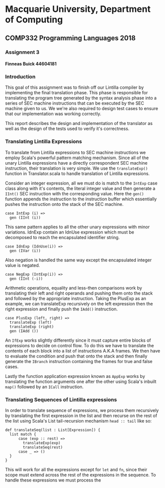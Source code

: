 # Macquarie University, Department of Computing
## COMP332 Programming Languages 2018
### Assignment 3
#### Finneas Buick 44604181

### Introduction

This goal of this assignment was to finish off our Lintilla compiler by implementing the final translation phase. This phase is responsible for translating the program tree generated by the syntax analysis phase into a series of SEC machine instructions that can be executed by the SEC machine given to us. We we're also required to design test cases to ensure that our implementation was working correctly.

This report describes the design and implementation of the translator as well as the design of the tests used to verify it's correctness.

### Translating Lintilla Expressions

To translate from Lintilla expressions to SEC machine instructions we employ Scala's powerful pattern matching mechanism. Since all of the unary Lintilla expressions have a directly correspondent SEC machine instruction, their translation is very simple. We use the `translateExp()` function in Translator.scala to handle translation of Lintilla expressions.

Consider an integer expression, all we must do is match to the `IntExp` case class along with it's contents, the literal integer value and then generate a `IInt()` SEC instruction with the corresponding value. Here the `gen()` function appends the instruction to the instruction buffer which essentially pushes the instruction onto the stack of the SEC machine.

```
case IntExp (i) =>
  gen (IInt (i))
```

This same pattern applies to all the other unary expressions with minor variations. IdnExp contain an IdnUse expression which must be decomposed to reach the encapsulated identifier string.

```
case IdnExp (IdnUse(i)) =>
  gen (IVar (i))
```

Also negation is handled the same way except the encapsulated integer value is negated.

```
case NegExp (IntExp(i)) =>
  gen (IInt (-i))
```

Arithmetic operations, equality and less-then comparisons work by translating their left and right operands and pushing them onto the stack and followed by the appropriate instruction. Taking the PlusExp as an example, we can translateExp recursively on the left expression then the right expression and finally push the `IAdd()` instruction.

```
case PlusExp (left, right) =>
  translateExp (left)
  translateExp (right)
  gen (IAdd ())
```

An `IfExp` works slightly differently since it must capture entire blocks of expressions to decide on control flow. To do this we have to translate the contents of each block into a list of instructions A.K.A frames. We then have to evaluate the condition and push that onto the stack and then finally generate the `IBranch` instruction containing the frames for true and false cases.

Lastly the function application expression known as `AppExp` works by translating the function arguments one after the other using Scala's inbuilt `map()` followed by an `ICall` instruction.

### Translating Sequences of Lintilla expressions

In order to translate sequence of expressions, we process them recursively by translating the first expression in the list and then recurse on the rest of the list using Scala's List tail-recursion mechanism `head :: tail` like so:

```
def translateSeq(list : List[Expression]) {
  list match {
      case (exp :: rest) =>
        translateExp(exp)
        translateSeq(rest)
      case _ => ()
  }
}
```

This will work for all the expressions except for `let` and `fn`, since their scope must extend across the rest of the expressions in the sequence. To handle these expressions we must process the
